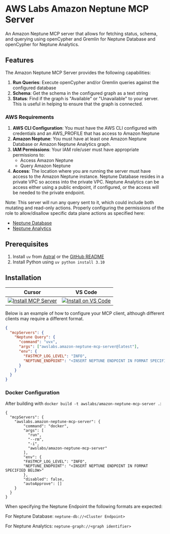 # AWS Labs Amazon Neptune MCP Server

An Amazon Neptune MCP server that allows for fetching status, schema, and querying using openCypher and Gremlin for Neptune Database and openCypher for Neptune Analytics.

## Features

The Amazon Neptune MCP Server provides the following capabilities:

1. **Run Queries**: Execute openCypher and/or Gremlin queries against the configured database
2. **Schema**: Get the schema in the configured graph as a text string
3. **Status**: Find if the graph is "Available" or "Unavailable" to your server.  This is useful in helping to ensure that the graph is connected.

### AWS Requirements

1. **AWS CLI Configuration**: You must have the AWS CLI configured with credentials and an AWS_PROFILE that has access to Amazon Neptune
2. **Amazon Neptune**: You must have at least one Amazon Neptune Database or Amazon Neptune Analytics graph.
3. **IAM Permissions**: Your IAM role/user must have appropriate permissions to:
   - Access Amazon Neptune
   - Query Amazon Neptune
4. **Access**: The location where you are running the server must have access to the Amazon Neptune instance.  Neptune Database resides in a private VPC so access into the private VPC.  Neptune Analytics can be access either using a public endpoint, if configured, or the access will be needed to the private endpoint.

Note: This server will run any query sent to it, which could include both mutating and read-only actions.  Properly configuring the permissions of the role to allow/disallow specific data plane actions as specified here:
* [Neptune Database](https://docs.aws.amazon.com/neptune/latest/userguide/security.html)
* [Neptune Analytics](https://docs.aws.amazon.com/neptune-analytics/latest/userguide/security.html)


## Prerequisites

1. Install `uv` from [Astral](https://docs.astral.sh/uv/getting-started/installation/) or the [GitHub README](https://github.com/astral-sh/uv#installation)
2. Install Python using `uv python install 3.10`

## Installation

| Cursor | VS Code |
|:------:|:-------:|
| [![Install MCP Server](https://cursor.com/deeplink/mcp-install-light.svg)](https://cursor.com/install-mcp?name=awslabs.amazon-neptune-mcp-server&config=eyJjb21tYW5kIjoidXZ4IGF3c2xhYnMuYW1hem9uLW5lcHR1bmUtbWNwLXNlcnZlckBsYXRlc3QiLCJlbnYiOnsiTkVQVFVORV9FTkRQT0lOVCI6Imh0dHBzOi8veW91ci1uZXB0dW5lLWNsdXN0ZXItaWQucmVnaW9uLm5lcHR1bmUuYW1hem9uYXdzLmNvbTo4MTgyIiwiQVdTX1BST0ZJTEUiOiJ5b3VyLWF3cy1wcm9maWxlIiwiQVdTX1JFR0lPTiI6InVzLWVhc3QtMSIsIkZBU1RNQ1BfTE9HX0xFVkVMIjoiRVJST1IifSwiZGlzYWJsZWQiOmZhbHNlLCJhdXRvQXBwcm92ZSI6W119) | [![Install on VS Code](https://img.shields.io/badge/Install_on-VS_Code-FF9900?style=flat-square&logo=visualstudiocode&logoColor=white)](https://insiders.vscode.dev/redirect/mcp/install?name=Amazon%20Neptune%20MCP%20Server&config=%7B%22command%22%3A%22uvx%22%2C%22args%22%3A%5B%22awslabs.amazon-neptune-mcp-server%40latest%22%5D%2C%22env%22%3A%7B%22NEPTUNE_ENDPOINT%22%3A%22https%3A%2F%2Fyour-neptune-cluster-id.region.neptune.amazonaws.com%3A8182%22%2C%22AWS_PROFILE%22%3A%22your-aws-profile%22%2C%22AWS_REGION%22%3A%22us-east-1%22%2C%22FASTMCP_LOG_LEVEL%22%3A%22ERROR%22%7D%2C%22disabled%22%3Afalse%2C%22autoApprove%22%3A%5B%5D%7D) |

Below is an example of how to configure your MCP client, although different clients may require a different format.


```json
{
  "mcpServers": {
    "Neptune Query": {
      "command": "uvx",
      "args": ["awslabs.amazon-neptune-mcp-server@latest"],
      "env": {
        "FASTMCP_LOG_LEVEL": "INFO",
        "NEPTUNE_ENDPOINT": "<INSERT NEPTUNE ENDPOINT IN FORMAT SPECIFIED BELOW>"
      }
    }
  }
}

```
### Docker Configuration
After building with `docker build -t awslabs/amazon-neptune-mcp-server .`:

```
{
  "mcpServers": {
    "awslabs.amazon-neptune-mcp-server": {
        "command": "docker",
        "args": [
          "run",
          "--rm",
          "-i",
          "awslabs/amazon-neptune-mcp-server"
        ],
        "env": {
        "FASTMCP_LOG_LEVEL": "INFO",
        "NEPTUNE_ENDPOINT": "<INSERT NEPTUNE ENDPOINT IN FORMAT SPECIFIED BELOW>"
        },
        "disabled": false,
        "autoApprove": []
    }
  }
}
```

When specifying the Neptune Endpoint the following formats are expected:

For Neptune Database:
`neptune-db://<Cluster Endpoint>`

For Neptune Analytics:
`neptune-graph://<graph identifier>`
